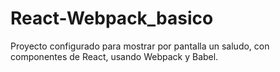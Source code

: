 # React-Webpack_basico
Proyecto configurado para mostrar por pantalla un saludo, con componentes de React, usando Webpack y Babel.
